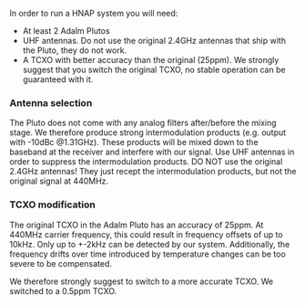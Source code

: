 In order to run a HNAP system you will need:

<ul>
<li>At least 2 Adalm Plutos</li>
<li>UHF antennas. Do not use the original 2.4GHz antennas that ship with the Pluto, they do not work.</li>
<li>A TCXO with better accuracy than the original (25ppm). We strongly suggest that you switch the original TCXO, no stable operation
can be guaranteed with it.</li>
</ul>


### Antenna selection
The Pluto does not come with any analog filters after/before the mixing stage. We therefore produce strong intermodulation products (e.g. output with -10dBc @1.31GHz). These products will be mixed down to the baseband at the receiver and interfere with our signal. Use UHF antennas in order to suppress the intermodulation products. DO NOT use the original 2.4GHz antennas! They just recept the intermodulation products, but not the original signal at 440MHz.

### TCXO modification
The original TCXO in the Adalm Pluto has an accuracy of 25ppm. At 440MHz carrier frequency, this could result in frequency
offsets of up to 10kHz. Only up to +-2kHz can be detected by our system. Additionally, the frequency drifts over time introduced by temperature changes
can be too severe to be compensated.

We therefore strongly suggest to switch to a more accurate TCXO. We switched to a 0.5ppm TCXO.
